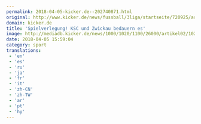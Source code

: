 ```yaml
---
permalink: 2018-04-05-kicker.de--202740871.html
original: http://www.kicker.de/news/fussball/3liga/startseite/720925/artikel_spielverlegung-ksc-und-zwickau-bedauern-es.html#omrss
domain: kicker.de
title: 'Spielverlegung! KSC und Zwickau bedauern es'
image: http://mediadb.kicker.de/news/1000/1020/1100/26000/artikel02/1020934/kreuzer-1522916643_zoom12_crop_560x280_560x280+8+32.jpg
date: 2018-04-05 15:59:04
category: sport
translations: 
 - 'en'
 - 'es'
 - 'ru'
 - 'ja'
 - 'fr'
 - 'it'
 - 'zh-CN'
 - 'zh-TW'
 - 'ar'
 - 'pt'
 - 'hy'
---
```


